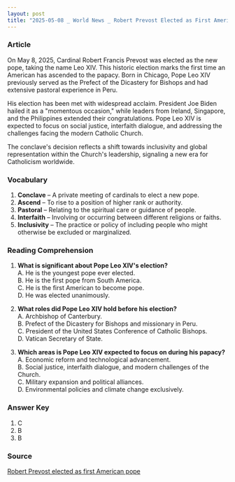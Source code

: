 ```yaml
---
layout: post
title: "2025-05-08 _ World News _ Robert Prevost Elected as First American Pope"
---
```


### Article

On May 8, 2025, Cardinal Robert Francis Prevost was elected as the new pope, taking the name Leo XIV. This historic election marks the first time an American has ascended to the papacy. Born in Chicago, Pope Leo XIV previously served as the Prefect of the Dicastery for Bishops and had extensive pastoral experience in Peru.

His election has been met with widespread acclaim. President Joe Biden hailed it as a "momentous occasion," while leaders from Ireland, Singapore, and the Philippines extended their congratulations. Pope Leo XIV is expected to focus on social justice, interfaith dialogue, and addressing the challenges facing the modern Catholic Church.

The conclave's decision reflects a shift towards inclusivity and global representation within the Church's leadership, signaling a new era for Catholicism worldwide.

<!-- split -->

### Vocabulary

1. **Conclave** – A private meeting of cardinals to elect a new pope.
2. **Ascend** – To rise to a position of higher rank or authority.
3. **Pastoral** – Relating to the spiritual care or guidance of people.
4. **Interfaith** – Involving or occurring between different religions or faiths.
5. **Inclusivity** – The practice or policy of including people who might otherwise be excluded or marginalized.

<!-- split -->

### Reading Comprehension

1. **What is significant about Pope Leo XIV's election?**  
   A. He is the youngest pope ever elected.  
   B. He is the first pope from South America.  
   C. He is the first American to become pope.  
   D. He was elected unanimously.  

2. **What roles did Pope Leo XIV hold before his election?**  
   A. Archbishop of Canterbury.  
   B. Prefect of the Dicastery for Bishops and missionary in Peru.  
   C. President of the United States Conference of Catholic Bishops.  
   D. Vatican Secretary of State.  

3. **Which areas is Pope Leo XIV expected to focus on during his papacy?**  
   A. Economic reform and technological advancement.  
   B. Social justice, interfaith dialogue, and modern challenges of the Church.  
   C. Military expansion and political alliances.  
   D. Environmental policies and climate change exclusively.  

<!-- split -->

### Answer Key

1. C  
2. B  
3. B  

<!-- split -->

### Source

[Robert Prevost elected as first American pope](https://en.wikipedia.org/wiki/2025_papal_conclave)
